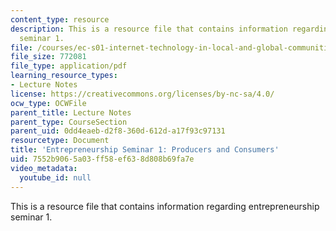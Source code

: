 ```yaml
---
content_type: resource
description: This is a resource file that contains information regarding entrepreneurship
  seminar 1.
file: /courses/ec-s01-internet-technology-in-local-and-global-communities-spring-2005-summer-2005/7552b9065a03ff58ef638d808b69fa7e_MITEC_S01S05_e1_prod_vs.pdf
file_size: 772081
file_type: application/pdf
learning_resource_types:
- Lecture Notes
license: https://creativecommons.org/licenses/by-nc-sa/4.0/
ocw_type: OCWFile
parent_title: Lecture Notes
parent_type: CourseSection
parent_uid: 0dd4eaeb-d2f8-360d-612d-a17f93c97131
resourcetype: Document
title: 'Entrepreneurship Seminar 1: Producers and Consumers'
uid: 7552b906-5a03-ff58-ef63-8d808b69fa7e
video_metadata:
  youtube_id: null
---
```

This is a resource file that contains information regarding entrepreneurship seminar 1.